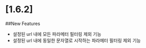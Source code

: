 [1.6.2]
=======

##New Features
- 설정된 url 내에 모든 파라메터 필터링 제외 기능 
- 설정된 url 내에 동일한 문자열로 시작하는 파라메터 필터링 제외 기능
